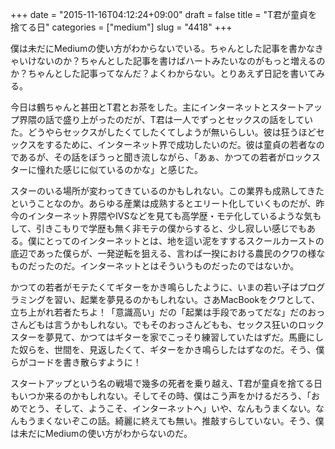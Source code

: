 +++
date = "2015-11-16T04:12:24+09:00"
draft = false
title = "T君が童貞を捨てる日"
categories = ["medium"]
slug = "4418"
+++

僕は未だにMediumの使い方がわからないでいる。ちゃんとした記事を書かなきゃいけないのか？ちゃんとした記事を書けばハートみたいなのがもっと増えるのか？ちゃんとした記事ってなんだ？よくわからない。とりあえず日記を書いてみる。

今日は鶴ちゃんと甚田とT君とお茶をした。主にインターネットとスタートアップ界隈の話で盛り上がったのだが、T君は一人でずっとセックスの話をしていた。どうやらセックスがしたくてしたくてしようが無いらしい。彼は狂うほどセックスをするために、インターネット界で成功したいのだ。彼は童貞の若者なのであるが、その話をぼうっと聞き流しながら、「あぁ、かつての若者がロックスターに憧れた感じに似ているのかな」と感じた。

スターのいる場所が変わってきているのかもしれない。この業界も成熟してきたということなのか。あらゆる産業は成熟するとエリート化していくものだが、昨今のインターネット界隈やIVSなどを見ても高学歴・モテ化しているような気もして、引きこもりで学歴も無く非モテの僕からすると、少し寂しい感じでもある。僕にとってのインターネットとは、地を這い泥をすするスクールカーストの底辺であった僕らが、一発逆転を狙える、言わば一揆における農民のクワの様なものだったのだ。インターネットとはそういうものだったのではないか。

かつての若者がモテたくてギターをかき鳴らしたように、いまの若い子はプログラミングを習い、起業を夢見るのかもしれない。さあMacBookをクワとして、立ち上がれ若者たちよ！「意識高い」だの「起業は手段であってだな」だのおっさんどもは言うかもしれない。でもそのおっさんどもも、セックス狂いのロックスターを夢見て、かつてはギターを家でこっそり練習していたはずだ。馬鹿にした奴らを、世間を、見返したくて、ギターをかき鳴らしたはずなのだ。そう、僕らがコードを書き散らすように！

スタートアップという名の戦場で幾多の死者を乗り越え、T君が童貞を捨てる日もいつか来るのかもしれない。そしてその時、僕はこう声をかけるだろう、「おめでとう、そして、ようこそ、インターネットへ」いや、なんもうまくない。なんもうまくないぞこの話。綺麗に終えても無い。推敲すらしていない。そう、僕は未だにMediumの使い方がわからないのだ。
